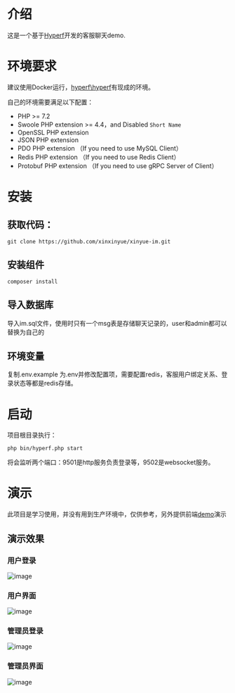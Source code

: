 # 介绍

这是一个基于[Hyperf](https://github.com/hyperf/hyperf)开发的客服聊天demo.

# 环境要求

建议使用Docker运行，[hyperf\hyperf](https://hub.docker.com/r/hyperf/hyperf)有现成的环境。

自己的环境需要满足以下配置：
 - PHP >= 7.2
 - Swoole PHP extension >= 4.4，and Disabled `Short Name`
 - OpenSSL PHP extension
 - JSON PHP extension
 - PDO PHP extension （If you need to use MySQL Client）
 - Redis PHP extension （If you need to use Redis Client）
 - Protobuf PHP extension （If you need to use gRPC Server of Client）

# 安装

## 获取代码：
```
git clone https://github.com/xinxinyue/xinyue-im.git    
```

## 安装组件
```
composer install
```

## 导入数据库
导入im.sql文件，使用时只有一个msg表是存储聊天记录的，user和admin都可以替换为自己的

## 环境变量
复制.env.example 为.env并修改配置项，需要配置redis，客服用户绑定关系、登录状态等都是redis存储。

# 启动
项目根目录执行：
```
php bin/hyperf.php start
```
将会监听两个端口：9501是http服务负责登录等，9502是websocket服务。


# 演示
此项目是学习使用，并没有用到生产环境中，仅供参考，另外提供前端[demo](https://github.com/xinxinyue/vue-cs-chat)演示

## 演示效果
### 用户登录
![image](https://github.com/xinxinyue/biaoqingbao/blob/master/user-login.png)
### 用户界面
![image](https://github.com/xinxinyue/biaoqingbao/blob/master/user-page.png)
### 管理员登录
![image](https://github.com/xinxinyue/biaoqingbao/blob/master/admin-login.png)
### 管理员界面
![image](https://github.com/xinxinyue/biaoqingbao/blob/master/admin-page.png)